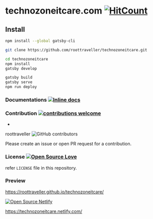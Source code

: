 # technozoneitcare.com  [![HitCount](http://hits.dwyl.com/roottraveller/technozoneitcare.svg)](http://hits.dwyl.com/roottraveller/technozoneitcare)


## Install


```sh
npm install --global gatsby-cli

git clone https://github.com/roottraveller/technozoneitcare.git

cd technozoneitcare
npm install
gatsby develop

gatsby build 
gatsby serve
npm run deploy   
```


### Documentations [![Inline docs](http://inch-ci.org/github/roottraveller/technozoneitcare.svg?branch=master)](http://inch-ci.org/github/roottraveller/technozoneitcare)



### Contribution [![contributions welcome](https://img.shields.io/badge/contributions-welcome-brightgreen.svg?style=flat)](https://github.com/roottraveller/technozoneitcare/issues/new)

- 

roottraveller ![GitHub contributors](https://img.shields.io/github/contributors/roottraveller/technozoneitcare?logoColor=green)

Please create an issue or open PR request for a contribution.


### License   [![Open Source Love](https://badges.frapsoft.com/os/mit/mit.svg?v=102)](LICENSE)

refer `LICENSE` file in this repository.



### Preview 


 https://roottraveller.github.io/technozoneitcare/ 



[![Open Source Netlify](https://www.netlify.com/img/deploy/button.svg)](Netlify)

https://technozoneitcare.netlify.com/ 

       
